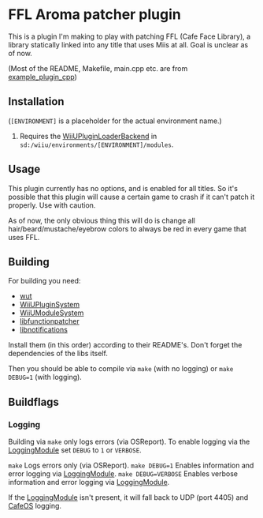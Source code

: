 # FFL Aroma patcher plugin

This is a plugin I'm making to play with patching FFL (Cafe Face Library), a library statically linked into any title that uses Miis at all. Goal is unclear as of now.

(Most of the README, Makefile, main.cpp etc. are from [example_plugin_cpp](https://github.com/wiiu-env/WiiUPluginSystem/tree/3b1133c9c9626e0b9a30bf890c3e2f66a7bcad51/plugins/example_plugin_cpp))

## Installation

(`[ENVIRONMENT]` is a placeholder for the actual environment name.)

1. Requires the [WiiUPluginLoaderBackend](https://github.com/wiiu-env/WiiUPluginLoaderBackend) in `sd:/wiiu/environments/[ENVIRONMENT]/modules`.

## Usage

This plugin currently has no options, and is enabled for all titles. So it's possible that this plugin will cause a certain game to crash if it can't patch it properly. Use with caution.

As of now, the only obvious thing this will do is change all hair/beard/mustache/eyebrow colors to always be red in every game that uses FFL.

## Building

For building you need:

- [wut](https://github.com/devkitpro/wut)
- [WiiUPluginSystem](https://github.com/wiiu-env/WiiUPluginSystem)
- [WiiUModuleSystem](https://github.com/wiiu-env/WiiUModuleSystem)
- [libfunctionpatcher](https://github.com/wiiu-env/libfunctionpatcher)
- [libnotifications](https://github.com/wiiu-env/libnotifications/)

Install them (in this order) according to their README's. Don't forget the dependencies of the libs itself.

Then you should be able to compile via `make` (with no logging) or `make DEBUG=1` (with logging).

## Buildflags

### Logging

Building via `make` only logs errors (via OSReport). To enable logging via the [LoggingModule](https://github.com/wiiu-env/LoggingModule) set `DEBUG` to `1` or `VERBOSE`.

`make` Logs errors only (via OSReport).
`make DEBUG=1` Enables information and error logging via [LoggingModule](https://github.com/wiiu-env/LoggingModule).
`make DEBUG=VERBOSE` Enables verbose information and error logging via [LoggingModule](https://github.com/wiiu-env/LoggingModule).

If the [LoggingModule](https://github.com/wiiu-env/LoggingModule) isn't present, it will fall back to UDP (port 4405) and [CafeOS](https://github.com/wiiu-env/USBSerialLoggingModule) logging.
